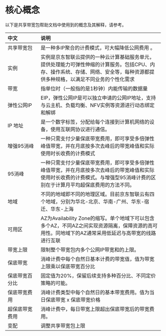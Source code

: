 # 核心概念
以下是共享带宽包帮助文档中使用到的概念及其解释，请参考。

 | 中文<img width=300/> | 说明<img width=1300/>                                                         |
| :-------------- | :------------------------------------------------------------ |
| 共享带宽包     | 是一种多IP聚合的计费模式，可大幅降低公网费用 。              |
| 实例 | 实例是京东智联云提供的一种云计算基础服务单元，提供处理能力可弹性伸缩的计算服务。包括CPU、内存、操作系统、存储、网络、安全等，每种资源都提供多种规格，以满足不同业务的个性化需求 |
| 带宽           | 指单位时（一般指的是1秒钟）内能传输的数据量 |
| 弹性公网IP     | EIP，弹性公网IP是可以独立申请的公网IP地址，支持与云主机、负载均衡、NFV实例等资源进行动态绑定和解绑                        |
| IP 地址        | 是一个数字标签，分配给每个连接到计算机网络的设备，使用互联网协议进行通信。 |
| 增强95消峰   | 一种只需支付少量保底带宽费用，即可享受多倍弹性峰值带宽，并在月底按多次去峰后的带宽峰值和实际使用时长收费的计费模式 |
| 95消峰         | 一种只需支付少量保底带宽费用，即可享受多倍弹性峰值带宽，并在月底按多次去峰后的带宽峰值和实际使用时长收费的计费模式。与增强型95消峰计费的区别在于计算月平均超保底费用的方法不同。 |
| 地域 | 不同的地域即不同的地理区域。目前京东智联云有四个地域，分别为华北-北京、华南-广州、华东-宿迁、华东-上海 |
| 可用区 | AZ为Availability Zone的缩写。单个地域下可以包含多个AZ，不同AZ之间实现资源隔离，保障资源的高可用性。同地域下的AZ通常采用低延迟与高带宽的线路进行互联 |
| 带宽上限       | 限制整个带宽包内多个公网IP带宽和的上限。                     |
| 保底带宽       | 消峰计费中每个自然日基本计费的带宽值，值为带宽上限乘以保底带宽百分比   |
| 保底带宽百分比 | 固定值为20%，保留后续支持多种百分比、不同定价策略的可能。    |
| 保底带宽费用   | 消峰计费类型中每个自然日的基本带宽费用。值为当日保底带宽 x 保底带宽价格    |
| 超保底带宽费用 | 消峰计费中，每日带宽上限超出保底带宽后的带宽费用。                                   |
| 变配           | 调整共享带宽包上限          |
